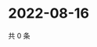 # 2022-08-16

共 0 条

<!-- BEGIN WEIBO -->
<!-- 最后更新时间 Tue Aug 16 2022 02:20:42 GMT+0800 (China Standard Time) -->

<!-- END WEIBO -->
